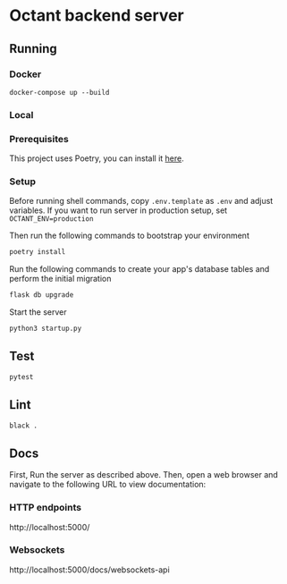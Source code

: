 # Octant backend server

## Running

### Docker
```
docker-compose up --build
```

### Local

### Prerequisites

This project uses Poetry, you can install it [here](https://python-poetry.org/docs/#installation).

### Setup

Before running shell commands, copy `.env.template` as `.env` and adjust variables. If you want to run server in production setup, set `OCTANT_ENV=production`

Then run the following commands to bootstrap your environment

```bash
poetry install
```

Run the following commands to create your app's
database tables and perform the initial migration

```bash
flask db upgrade
```

Start the server
```bash
python3 startup.py
```

## Test
```bash
pytest
```

## Lint
```bash
black .
```

## Docs
First, Run the server as described above. Then, open a web browser and navigate to the following URL to view documentation:

### HTTP endpoints
http://localhost:5000/
### Websockets
http://localhost:5000/docs/websockets-api
